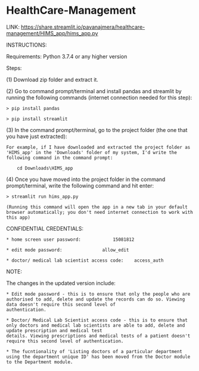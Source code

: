 # HealthCare-Management

LINK: https://share.streamlit.io/pavanajmera/healthcare-management/HIMS_app/hims_app.py

INSTRUCTIONS:

Requirements: Python 3.7.4 or any higher version

Steps:

(1) Download zip folder and extract it.

(2) Go to command prompt/terminal and install pandas and streamlit by running the following commands (internet connection needed for this step):
	
	> pip install pandas

	> pip install streamlit

(3) In the command prompt/terminal, go to the project folder (the one that you have just extracted):

	For example, if I have downloaded and extracted the project folder as 'HIMS_app' in the 'Downloads' folder of my system, I'd write the following command in the command prompt:
		
		cd Downloads\HIMS_app

(4) Once you have moved into the project folder in the command prompt/terminal, write the following command and hit enter:

	> streamlit run hims_app.py

	(Running this command will open the app in a new tab in your default browser automatically; you don't need internet connection to work with this app)

CONFIDENTIAL CREDENTIALS:

	* home screen user password:			15081812
	
	* edit mode password:				allow_edit
	
	* doctor/ medical lab scientist access code:	access_auth	

NOTE:

The changes in the updated version include:

	* Edit mode password - this is to ensure that only the people who are authorised to add, delete and update the records can do so. Viewing data doesn't require this second level of 
	authentication.

	* Doctor/ Medical Lab Scientist access code - this is to ensure that only doctors and medical lab scientists are able to add, delete and update prescription and medical test 
	details. Viewing prescriptions and medical tests of a patient doesn't require this second level of authentication.

	* The fucntionality of 'Listing doctors of a particular department using the department unique ID' has been moved from the Doctor module to the Department module.
